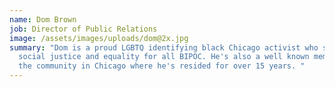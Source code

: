 ```yaml
---
name: Dom Brown
job: Director of Public Relations
image: /assets/images/uploads/dom@2x.jpg
summary: "Dom is a proud LGBTQ identifying black Chicago activist who seeks
  social justice and equality for all BIPOC. He's also a well known member of
  the community in Chicago where he's resided for over 15 years. "
---
```

